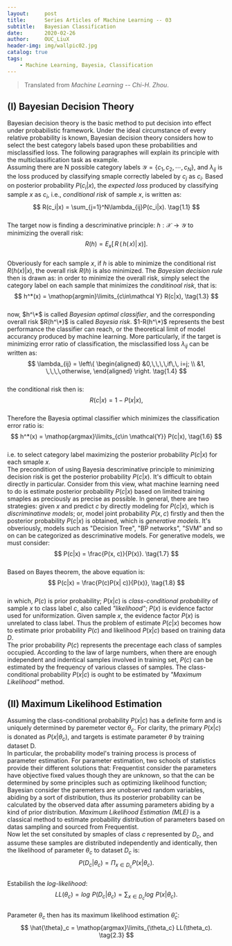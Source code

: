 ```yaml
---
layout:     post
title:      Series Articles of Machine Learning -- 03
subtitle:   Bayesian Classification
date:       2020-02-26
author:     OUC_LiuX
header-img: img/wallpic02.jpg
catalog: true
tags:
    - Machine Learning, Bayesia, Classification
---
```


<head>
    <script src="https://cdn.mathjax.org/mathjax/latest/MathJax.js?config=TeX-AMS-MML_HTMLorMML" type="text/javascript"></script>
    <script type="text/x-mathjax-config">
        MathJax.Hub.Config({
            tex2jax: {
            skipTags: ['script', 'noscript', 'style', 'textarea', 'pre'],
            inlineMath: [['$','$']]
            }
        });
    </script>
</head>

> Translated from *Machine Learning -- Chi-H. Zhou*.   

## (I) Bayesian Decision Theory  
Bayesian decision theory is the basic method to put decision into effect under probabilistic framework. Under the ideal circumstance of every relative probability is known, Bayesian decision theory considers how to select the best category labels based upon these probabilities and misclassified loss. The following paragraphes will explain its principle with the multiclassification task as example.   
Assuming there are N possible  category labels $\mathcal{Y} = \{c_1, c_2, \cdots, c_N\}$, and $\lambda_{ij}$ is the loss produced by classifying smaple correctly labeled by $c_j$ as $c_i$. Based on posterior probability $P(c_i|x)$, the *expected loss* produced by classifying sample $x$ as $c_i$, i.e., *conditional risk* of sample $x$, is written as:  
$$
R(c_i|x) = \sum_{j=1}^N\lambda_{ij}P(c_i|x).  \tag{1.1}
$$  
The target now is finding a descriminative principle: $h:\mathcal{X}\rightarrow\mathcal{Y}$ to minimizing the overall risk:  
$$
R(h) = E_x[\,R\,(\,h(\,x)|\,x)].    \tag{1.2}
$$    
Obveriously for each sample $x$, if $h$ is able to minimize the conditional rist $R( h(x) | x)$, the overall risk $R( h)$ is also minimized. The *Bayesian decision rule* then is drawn as: in order to minimize the overall risk, simply select the category label on each sample that minimizes the *conditinoal risk*, that is:   
$$
h^*(x) = \mathop{argmin}\limits_{c\in\mathcal Y} R(c|x),  \tag{1.3}   
$$   
now, $h^\*$ is called *Bayesian optimal classifier*, and the corresponding overall risk $R(h^\*)$ is called *Bayesia risk*. 
$1-R(h^\*)$ represents the best performance the classifier can reach, or the theoretical limit of model accurancy produced by machine learning. More particularly, if the target is minimizing error ratio of classification, the misclassified loss $\lambda_{ij}$ can be written as:  
$$
\lambda_{ij} = \left\{
\begin{aligned}
&0,\,\,\,\,if\,\, i=j; \\ &1, \,\,\,\,otherwise,
\end{aligned}
\right.  
\tag{1.4}
$$   
the conditional risk then is:  
$$
R(c|x) = 1-P(x|x),   \tag{1.5}
$$   
Therefore the Bayesia optimal classifier which minimizes the classification error ratio is:   
$$
h^*(x) = \mathop{argmax}\limits_{c\in \mathcal{Y}} P(c|x), \tag{1.6}
$$     
i.e. to select category label maximizing the posterior probability $P(c|x)$ for each smaple $x$.  
The precondition of using Bayesia descriminative principle to minimizing decision risk is get the posterior probability $P(c|x)$. It's difficult to obtain directly in particular. Consider from this view, what machine learning need to do is estimate posterior probability $P(c|x)$ based on limited training smaples as preciously as precise as possible. In general, there are two strategies: given $x$ and predict $c$ by directly modeling for $P(c|x)$, which is *discriminatinve models*; or, model joint probability $P(x, c)$ firstly and then the posterior probability $P(c|x)$ is obtained, which is *generative models*. It's obveriously, models such as "Decision Tree", "BP networks", "SVM" and so on can be categorized as descriminative models. For generative models, we must consider:  
$$
P(c|x) = \frac{P(x, c)}{P(x)}. \tag{1.7}
$$     
Based on Bayes theorem, the above equation is:  
$$
P(c|x) = \frac{P(c)P(x| c)}{P(x)}, \tag{1.8}
$$   
in which, $P(c)$ is prior probability; $P(x| c)$ is *class-conditional probability* of sample $x$ to class label $c$, also called *"likelihood"*; $P(x)$ is evidence factor used for uniformization. Given sample $x$, the evidence factor $P(x)$ is unrelated to class label. Thus the problem of estimate $P(c|x)$ becomes how to estimate prior probability $P(c)$ and likelihood $P(x |c)$ based on training data $D$.    
The prior probability $P(c)$ represents the precentage each class of samples occupied. According to the law of large numbers, when there are enough independent and indentical samples involved in training set, $P(c)$ can be estimated by the frequency of various classes of samples. The class-conditional probability $P(x|c)$ is ought to be estimated by *"Maximum Likelihood"* method.   

## (II) Maximum Likelihood Estimation   
Assuming the class-conditional probability $P(x|c)$ has a definite form and is uniquely determined by paremeter vector $\theta_c$. For clarity, the primary $P(x|c)$ is donated as $P(x|\theta_c)$, and targets is estimate parameter $\theta$ by training dataset D.  
In particular, the probability model's training process is process of parameter estimation. For parameter estimation, two schools of statistics provide their different solutions that: Frequentist consider the parameters have objective fixed values though they are unknown, so that the can be determined by some principles such as optimizing likelihood function; Bayesian consider the paremeters are unobserved random variables, abiding by a sort of distribution, thus its posterior probability can be calculated by the observed data after assuming parameters abiding by a kind of prior distribution. *Maximum Likelihood Estimation (MLE)* is a classical method to estimate probability distribution of parameters based on datas sampling and sourced from Frequentist.    
Now let the set consituted by smaples of class $c$ represented by $D_c$, and assume these samples are distributed independently and identically, then the likelihood of parameter $\theta_c$ to dataset $D_c$ is:  
$$
P(D_c|\theta_c) = \Pi_{x\in D_c}P(x|\theta_c).  \tag{2.1}  
$$   
Estabilish the *log-likelihood*:  
$$
LL(\theta_c) = log\,\,P(D_c|\theta_c) = \sum_{x\in D_c}log\,\,P(x|\theta_c).   \tag{2.2}
$$   
Parameter $\theta_c$ then has its maximum likelihood estimation $\hat{\theta}_c$:  
$$
\hat{\theta}_c = \mathop{argmax}\limits_{\theta_c} LL(\theta_c).  
\tag{2.3}
$$   